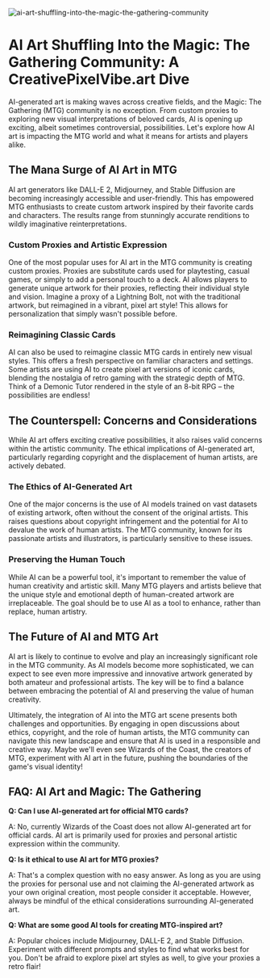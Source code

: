 ![ai-art-shuffling-into-the-magic-the-gathering-community](https://images.pexels.com/photos/6191534/pexels-photo-6191534.jpeg?auto=compress&cs=tinysrgb&fit=crop&h=627&w=1200)

# AI Art Shuffling Into the Magic: The Gathering Community: A CreativePixelVibe.art Dive

AI-generated art is making waves across creative fields, and the Magic: The Gathering (MTG) community is no exception. From custom proxies to exploring new visual interpretations of beloved cards, AI is opening up exciting, albeit sometimes controversial, possibilities. Let's explore how AI art is impacting the MTG world and what it means for artists and players alike.

## The Mana Surge of AI Art in MTG

AI art generators like DALL-E 2, Midjourney, and Stable Diffusion are becoming increasingly accessible and user-friendly. This has empowered MTG enthusiasts to create custom artwork inspired by their favorite cards and characters. The results range from stunningly accurate renditions to wildly imaginative reinterpretations.

### Custom Proxies and Artistic Expression

One of the most popular uses for AI art in the MTG community is creating custom proxies. Proxies are substitute cards used for playtesting, casual games, or simply to add a personal touch to a deck. AI allows players to generate unique artwork for their proxies, reflecting their individual style and vision. Imagine a proxy of a Lightning Bolt, not with the traditional artwork, but reimagined in a vibrant, pixel art style! This allows for personalization that simply wasn't possible before.

### Reimagining Classic Cards

AI can also be used to reimagine classic MTG cards in entirely new visual styles. This offers a fresh perspective on familiar characters and settings. Some artists are using AI to create pixel art versions of iconic cards, blending the nostalgia of retro gaming with the strategic depth of MTG. Think of a Demonic Tutor rendered in the style of an 8-bit RPG – the possibilities are endless!

## The Counterspell: Concerns and Considerations

While AI art offers exciting creative possibilities, it also raises valid concerns within the artistic community. The ethical implications of AI-generated art, particularly regarding copyright and the displacement of human artists, are actively debated.

### The Ethics of AI-Generated Art

One of the major concerns is the use of AI models trained on vast datasets of existing artwork, often without the consent of the original artists. This raises questions about copyright infringement and the potential for AI to devalue the work of human artists. The MTG community, known for its passionate artists and illustrators, is particularly sensitive to these issues.

### Preserving the Human Touch

While AI can be a powerful tool, it's important to remember the value of human creativity and artistic skill. Many MTG players and artists believe that the unique style and emotional depth of human-created artwork are irreplaceable. The goal should be to use AI as a tool to enhance, rather than replace, human artistry.

## The Future of AI and MTG Art

AI art is likely to continue to evolve and play an increasingly significant role in the MTG community. As AI models become more sophisticated, we can expect to see even more impressive and innovative artwork generated by both amateur and professional artists. The key will be to find a balance between embracing the potential of AI and preserving the value of human creativity.

Ultimately, the integration of AI into the MTG art scene presents both challenges and opportunities. By engaging in open discussions about ethics, copyright, and the role of human artists, the MTG community can navigate this new landscape and ensure that AI is used in a responsible and creative way. Maybe we'll even see Wizards of the Coast, the creators of MTG, experiment with AI art in the future, pushing the boundaries of the game's visual identity!

## FAQ: AI Art and Magic: The Gathering

**Q: Can I use AI-generated art for official MTG cards?**

A: No, currently Wizards of the Coast does not allow AI-generated art for official cards. AI art is primarily used for proxies and personal artistic expression within the community.

**Q: Is it ethical to use AI art for MTG proxies?**

A: That's a complex question with no easy answer. As long as you are using the proxies for personal use and not claiming the AI-generated artwork as your own original creation, most people consider it acceptable. However, always be mindful of the ethical considerations surrounding AI-generated art.

**Q: What are some good AI tools for creating MTG-inspired art?**

A: Popular choices include Midjourney, DALL-E 2, and Stable Diffusion. Experiment with different prompts and styles to find what works best for you. Don't be afraid to explore pixel art styles as well, to give your proxies a retro flair!
